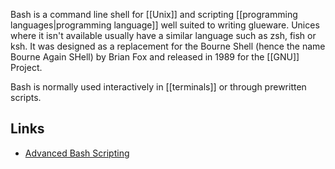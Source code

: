 Bash is a command line shell for [[Unix]] and scripting [[programming languages|programming language]] well suited to writing glueware.  Unices where it isn't available usually have a similar language such as zsh, fish or ksh.  It was designed as a replacement for the Bourne Shell (hence the name Bourne Again SHell) by Brian Fox and released in 1989 for the [[GNU]] Project.

Bash is normally used interactively in [[terminals]] or through prewritten scripts.

## Links

- [Advanced Bash Scripting](https://tldp.org/LDP/abs/html/)